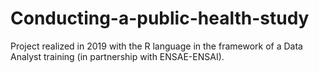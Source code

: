 # Conducting-a-public-health-study
Project realized in 2019 with the R language in the framework of a Data Analyst training (in partnership with ENSAE-ENSAI).

